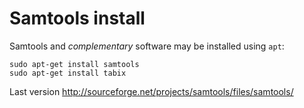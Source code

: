 Samtools install
================

Samtools and _complementary_ software may be installed using `apt`:

    sudo apt-get install samtools
    sudo apt-get install tabix


Last version 
http://sourceforge.net/projects/samtools/files/samtools/

